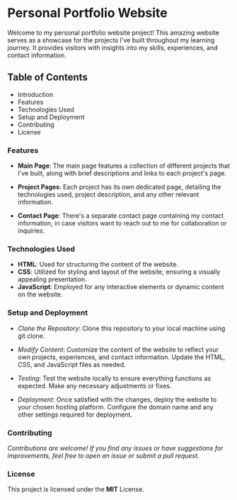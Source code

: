 # Personal Portfolio Website

Welcome to my personal portfolio website project! This amazing website serves as a showcase for the projects I've built throughout my learning journey. It provides visitors with insights into my skills, experiences, and contact information.

## Table of Contents

- Introduction
- Features
- Technologies Used
- Setup and Deployment
- Contributing
- License

### Features

- **Main Page**: The main page features a collection of different projects that I've built, along with brief descriptions and links to each project's page.

- **Project Pages**: Each project has its own dedicated page, detailing the technologies used, project description, and any other relevant information.

- **Contact Page**: There's a separate contact page containing my contact information, in case visitors want to reach out to me for collaboration or inquiries.

### Technologies Used
	
- **HTML**: Used for structuring the content of the website.
- **CSS**: Utilized for styling and layout of the website, ensuring a visually appealing presentation.
- **JavaScript**: Employed for any interactive elements or dynamic content on the website.
	
### Setup and Deployment

- *Clone the Repository*: Clone this repository to your local machine using git clone.

- *Modify Content*: Customize the content of the website to reflect your own projects, experiences, and contact information. Update the HTML, CSS, and JavaScript files as needed.

- *Testing*: Test the website locally to ensure everything functions as expected. Make any necessary adjustments or fixes.

- *Deployment*: Once satisfied with the changes, deploy the website to your chosen hosting platform. Configure the domain name and any other settings required for deployment.

### Contributing

*Contributions are welcome! If you find any issues or have suggestions for improvements, feel free to open an issue or submit a pull request.*

### License

This project is licensed under the **MIT** License.